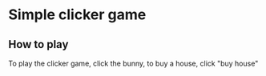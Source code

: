 # Simple clicker game

## How to play
To play the clicker game, click the bunny, to buy a house, click "buy house"
